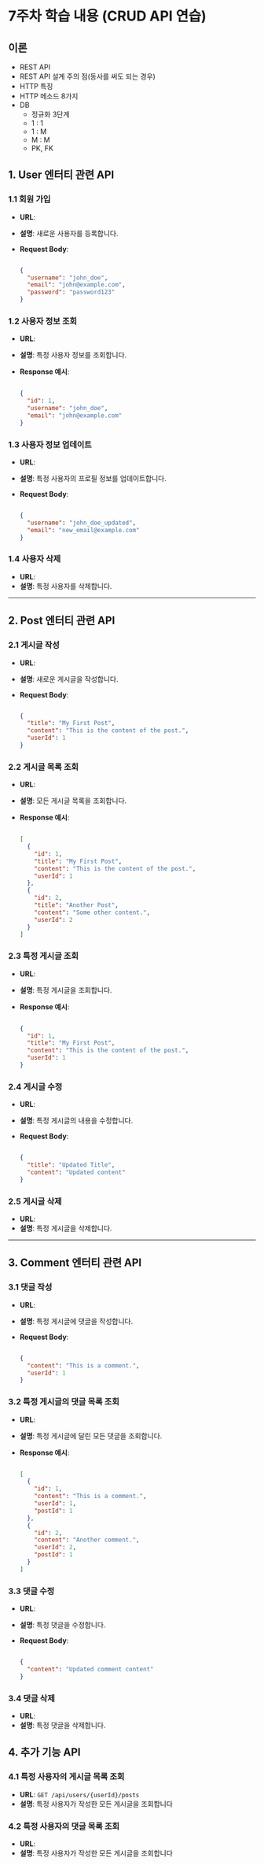 # 7주차 학습 내용 (CRUD API 연습)

## 이론
- REST API
- REST API 설계 주의 점(동사를 써도 되는 경우)
- HTTP 특징
- HTTP 메소드 8가지
- DB
  - 정규화 3단계
  - 1 : 1
  - 1 : M
  - M : M
  - PK, FK

## 1. **User 엔터티 관련 API**

### 1.1 회원 가입

- **URL**:
- **설명**: 새로운 사용자를 등록합니다.
- **Request Body**:
    
    ```json
    
    {
      "username": "john_doe",
      "email": "john@example.com",
      "password": "password123"
    }
    
    ```
    

### 1.2 사용자 정보 조회

- **URL**:
- **설명**: 특정 사용자 정보를 조회합니다.
- **Response 예시**:
    
    ```json
    
    {
      "id": 1,
      "username": "john_doe",
      "email": "john@example.com"
    }
    
    ```
    

### 1.3 사용자 정보 업데이트

- **URL**:
- **설명**: 특정 사용자의 프로필 정보를 업데이트합니다.
- **Request Body**:
    
    ```json
    
    {
      "username": "john_doe_updated",
      "email": "new_email@example.com"
    }
    
    ```
    

### 1.4 사용자 삭제

- **URL**:
- **설명**: 특정 사용자를 삭제합니다.

---

## 2. **Post 엔터티 관련 API**

### 2.1 게시글 작성

- **URL**:
- **설명**: 새로운 게시글을 작성합니다.
- **Request Body**:
    
    ```json
    
    {
      "title": "My First Post",
      "content": "This is the content of the post.",
      "userId": 1
    }
    
    ```
    

### 2.2 게시글 목록 조회

- **URL**:
- **설명**: 모든 게시글 목록을 조회합니다.
- **Response 예시**:
    
    ```json
    
    [
      {
        "id": 1,
        "title": "My First Post",
        "content": "This is the content of the post.",
        "userId": 1
      },
      {
        "id": 2,
        "title": "Another Post",
        "content": "Some other content.",
        "userId": 2
      }
    ]
    
    ```
    

### 2.3 특정 게시글 조회

- **URL**:
- **설명**: 특정 게시글을 조회합니다.
- **Response 예시**:
    
    ```json
    
    {
      "id": 1,
      "title": "My First Post",
      "content": "This is the content of the post.",
      "userId": 1
    }
    
    ```
    

### 2.4 게시글 수정

- **URL**:
- **설명**: 특정 게시글의 내용을 수정합니다.
- **Request Body**:
    
    ```json
    
    {
      "title": "Updated Title",
      "content": "Updated content"
    }
    
    ```
    

### 2.5 게시글 삭제

- **URL**:
- **설명**: 특정 게시글을 삭제합니다.

---

## 3. **Comment 엔터티 관련 API**

### 3.1 댓글 작성

- **URL**:
- **설명**: 특정 게시글에 댓글을 작성합니다.
- **Request Body**:
    
    ```json
    
    {
      "content": "This is a comment.",
      "userId": 1
    }
    
    ```
    

### 3.2 특정 게시글의 댓글 목록 조회

- **URL**:
- **설명**: 특정 게시글에 달린 모든 댓글을 조회합니다.
- **Response 예시**:
    
    ```json
    
    [
      {
        "id": 1,
        "content": "This is a comment.",
        "userId": 1,
        "postId": 1
      },
      {
        "id": 2,
        "content": "Another comment.",
        "userId": 2,
        "postId": 1
      }
    ]
    
    ```
    

### 3.3 댓글 수정

- **URL**:
- **설명**: 특정 댓글을 수정합니다.
- **Request Body**:
    
    ```json
    
    {
      "content": "Updated comment content"
    }
    
    ```
    

### 3.4 댓글 삭제

- **URL**:
- **설명**: 특정 댓글을 삭제합니다.

## 4. **추가 기능 API**

### 4.1 특정 사용자의 게시글 목록 조회

- **URL**: `GET /api/users/{userId}/posts`
- **설명**: 특정 사용자가 작성한 모든 게시글을 조회합니다

### 4.2 특정 사용자의 댓글 목록 조회

- **URL**:
- **설명**: 특정 사용자가 작성한 모든 게시글을 조회합니다
